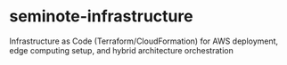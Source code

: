 # seminote-infrastructure
Infrastructure as Code (Terraform/CloudFormation) for AWS deployment, edge computing setup, and hybrid architecture orchestration
